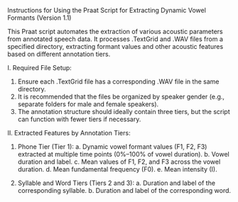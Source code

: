 Instructions for Using the Praat Script for Extracting Dynamic Vowel Formants (Version 1.1)

This Praat script automates the extraction of various acoustic parameters from annotated speech data. It processes .TextGrid and .WAV files from a specified directory, extracting formant values and other acoustic features based on different annotation tiers.

I. Required File Setup:
1. Ensure each .TextGrid file has a corresponding .WAV file in the same directory.
2. It is recommended that the files be organized by speaker gender (e.g., separate folders for male and female speakers).
3. The annotation structure should ideally contain three tiers, but the script can function with fewer tiers if necessary.
   
II. Extracted Features by Annotation Tiers:
1. Phone Tier (Tier 1):
a. Dynamic vowel formant values (F1, F2, F3) extracted at multiple time points (0%–100% of vowel duration).
b. Vowel duration and label.
c. Mean values of F1, F2, and F3 across the vowel duration.
d. Mean fundamental frequency (F0).
e. Mean intensity (I).

2. Syllable and Word Tiers (Tiers 2 and 3):
a. Duration and label of the corresponding syllable.
b. Duration and label of the corresponding word.
